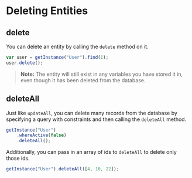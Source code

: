 # Deleting Entities

## delete

You can delete an entity by calling the `delete` method on it.

```javascript
var user = getInstance("User").find(1);
user.delete();
```

> **Note:** The entity will still exist in any variables you have stored it in, even though it has been deleted from the database.

## deleteAll

Just like `updateAll`, you can delete many records from the database by specifying a query with constraints and then calling the `deleteAll` method.

```javascript
getInstance("User")
    .whereActive(false)
    .deleteAll();
```

Additionally, you can pass in an array of ids to `deleteAll` to delete only those ids.

```javascript
getInstance("User").deleteAll([4, 10, 22]);
```

